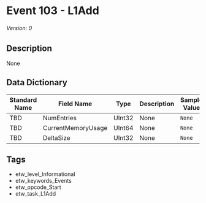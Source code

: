 # Event 103 - L1Add
###### Version: 0

## Description
None

## Data Dictionary
|Standard Name|Field Name|Type|Description|Sample Value|
|---|---|---|---|---|
|TBD|NumEntries|UInt32|None|`None`|
|TBD|CurrentMemoryUsage|UInt64|None|`None`|
|TBD|DeltaSize|UInt32|None|`None`|

## Tags
* etw_level_Informational
* etw_keywords_Events
* etw_opcode_Start
* etw_task_L1Add